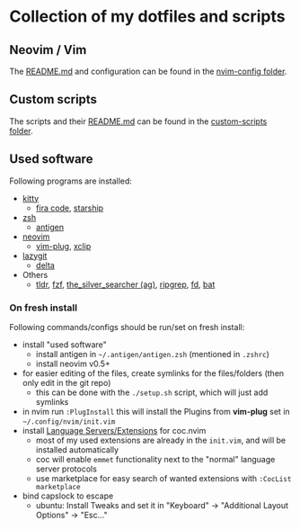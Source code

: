 # Collection of my dotfiles and scripts

## Neovim / Vim

The [README.md](./.config/nvim/README.md) and configuration can be found in the [nvim-config folder](./.config/nvim).


## Custom scripts

The scripts and their [README.md](./custom-scripts/README.md) can be found in the [custom-scripts folder](./custom-scripts).


## Used software

Following programs are installed:
* [kitty](https://github.com/kovidgoyal/kitty)
  * [fira code](https://github.com/tonsky/FiraCode), [starship](https://github.com/starship/starship)
* [zsh](https://github.com/ohmyzsh/ohmyzsh/wiki/Installing-ZSH)
  * [antigen](https://github.com/zsh-users/antigen)
* [neovim](https://github.com/neovim/neovim)
  * [vim-plug](https://github.com/junegunn/vim-plug), [xclip](https://wiki.ubuntuusers.de/xclip/)
* [lazygit](https://github.com/jesseduffield/lazygit)
  * [delta](https://github.com/dandavison/delta)
* Others
  * [tldr](https://github.com/tldr-pages/tldr), [fzf](https://github.com/junegunn/fzf), [the_silver_searcher (ag)](https://github.com/ggreer/the_silver_searcher), [ripgrep](https://github.com/BurntSushi/ripgrep), [fd](https://github.com/sharkdp/fd), [bat](https://github.com/sharkdp/bat)


### On fresh install

Following commands/configs should be run/set on fresh install:
* install "used software"
  * install antigen in `~/.antigen/antigen.zsh` (mentioned in `.zshrc`)
  * install neovim v0.5+
* for easier editing of the files, create symlinks for the files/folders (then only edit in the git repo)
  * this can be done with the `./setup.sh` script, which will just add symlinks
* in nvim run `:PlugInstall` this will install the Plugins from **vim-plug** set in `~/.config/nvim/init.vim`
* install [Language Servers/Extensions](https://github.com/neoclide/coc.nvim/wiki/Install-coc.nvim#install-extension-for-programming-languages-you-use-daily) for coc.nvim
  * most of my used extensions are already in the `init.vim`, and will be installed automatically
  * coc will enable `emmet` functionality next to the "normal" language server protocols
  * use marketplace for easy search of wanted extensions with `:CocList marketplace`
* bind capslock to escape
  * ubuntu: Install Tweaks and set it in "Keyboard" -> "Additional Layout Options" -> "Esc..."
